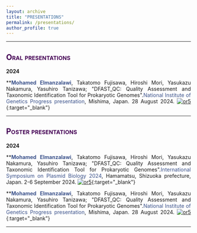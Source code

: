 ```yaml
---
layout: archive
title: "PRESENTATIONS"
permalink: /presentations/
author_profile: true
---
```

<style> body {text-align: justify} </style> <!-- Justify text. -->

------

## <span style="font-variant:small-caps;"><span style="color:#440154">**Oral presentations**</span></span>

**2024**

**<span style="color:#3B528B">**Mohamed Elmanzalawi**</span>, Takatomo Fujisawa, Hiroshi Mori, Yasukazu Nakamura, Yasuhiro Tanizawa; "DFAST_QC: Quality Assessment and Taxonomic Identification Tool for Prokaryotic Genomes".<span style="color:#3B528B">National Institute of Genetics Progress presentation</span>, Mishima, Japan. 28 August 2024. [![or5](https://img.shields.io/badge/Link-Website-21908C.svg)](https://www.nig.ac.jp/nig/phd-program/courses-top/courses-at-the-department-of-genetics/poster){:target="_blank"}<br>

------

## <span style="font-variant:small-caps;"><span style="color:#440154">**Poster presentations**</span></span>

**2024**

**<span style="color:#3B528B">**Mohamed Elmanzalawi**</span>, Takatomo Fujisawa, Hiroshi Mori, Yasukazu Nakamura, Yasuhiro Tanizawa; "DFAST_QC: Quality Assessment and Taxonomic Identification Tool for Prokaryotic Genomes".<span style="color:#3B528B">International Symposium on Plasmid Biology 2024</span>, Hamamatsu, Shizuoka prefecture, Japan. 2-6 September 2024. [![or5](https://img.shields.io/badge/Link-Website-21908C.svg)](https://smartconf.jp/content/ispb2024/){:target="_blank"}<br>

**<span style="color:#3B528B">**Mohamed Elmanzalawi**</span>, Takatomo Fujisawa, Hiroshi Mori, Yasukazu Nakamura, Yasuhiro Tanizawa; "DFAST_QC: Quality Assessment and Taxonomic Identification Tool for Prokaryotic Genomes".<span style="color:#3B528B">National Institute of Genetics Progress presentation</span>, Mishima, Japan. 28 August 2024. [![or5](https://img.shields.io/badge/Link-Website-21908C.svg)](https://www.nig.ac.jp/nig/phd-program/courses-top/courses-at-the-department-of-genetics/poster){:target="_blank"}<br>


------
